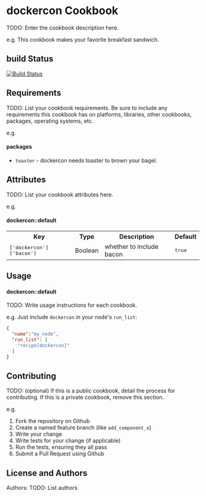 dockercon Cookbook
==================
TODO: Enter the cookbook description here.

e.g. 
This cookbook makes your favorite breakfast sandwich.

build Status
------------

[![Build Status](http://drone.paulcz.net/github.com/paulczar/tripping-octo-archer/status.svg?branch=master)](http://drone.paulcz.net/github.com/paulczar/tripping-octo-archer)

Requirements
------------
TODO: List your cookbook requirements. Be sure to include any requirements this cookbook has on platforms, libraries, other cookbooks, packages, operating systems, etc.

e.g.
#### packages
- `toaster` - dockercon needs toaster to brown your bagel.

Attributes
----------
TODO: List your cookbook attributes here.

e.g.
#### dockercon::default
<table>
  <tr>
    <th>Key</th>
    <th>Type</th>
    <th>Description</th>
    <th>Default</th>
  </tr>
  <tr>
    <td><tt>['dockercon']['bacon']</tt></td>
    <td>Boolean</td>
    <td>whether to include bacon</td>
    <td><tt>true</tt></td>
  </tr>
</table>

Usage
-----
#### dockercon::default
TODO: Write usage instructions for each cookbook.

e.g.
Just include `dockercon` in your node's `run_list`:

```json
{
  "name":"my_node",
  "run_list": [
    "recipe[dockercon]"
  ]
}
```

Contributing
------------
TODO: (optional) If this is a public cookbook, detail the process for contributing. If this is a private cookbook, remove this section.

e.g.
1. Fork the repository on Github
2. Create a named feature branch (like `add_component_x`)
3. Write your change
4. Write tests for your change (if applicable)
5. Run the tests, ensuring they all pass
6. Submit a Pull Request using Github

License and Authors
-------------------
Authors: TODO: List authors
